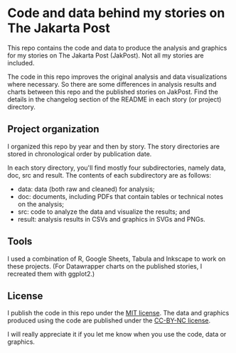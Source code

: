 # Code and data behind my stories on The Jakarta Post

This repo contains the code and data to produce the analysis and graphics for my stories on The Jakarta Post (JakPost). Not all my stories are included.

The code in this repo improves the original analysis and data visualizations where necessary. So there are some differences in analysis results and charts between this repo and the published stories on JakPost. Find the details in the changelog section of the README in each story (or project) directory.


## Project organization

I organized this repo by year and then by story. The story directories are stored in chronological order by publication date.

In each story directory, you'll find mostly four subdirectories, namely data, doc, src and result. The contents of each subdirectory are as follows:  
- data: data (both raw and cleaned) for analysis;  
- doc: documents, including PDFs that contain tables or technical notes on the analysis;  
- src: code to analyze the data and visualize the results; and  
- result: analysis results in CSVs and graphics in SVGs and PNGs.


## Tools

I used a combination of R, Google Sheets, Tabula and Inkscape to work on these projects. (For Datawrapper charts on the published stories, I recreated them with ggplot2.)


## License

I publish the code in this repo under the [MIT license](LICENSE). The data and graphics produced using the code are published under the [CC-BY-NC license](https://creativecommons.org/licenses/by-nc/4.0/legalcode).

I will really appreciate it if you let me know when you use the code, data or graphics.
